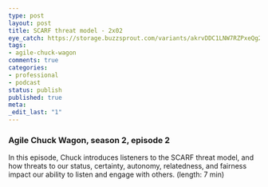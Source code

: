 ```yaml
---
type: post
layout: post
title: SCARF threat model - 2x02
eye_catch: https://storage.buzzsprout.com/variants/akrvDDC1LNW7RZPxeQg28E9F/8d66eb17bb7d02ca4856ab443a78f2148cafbb129f58a3c81282007c6fe24ff2?.jpg
tags:
- agile-chuck-wagon
comments: true
categories:
- professional
- podcast
status: publish
published: true
meta:
_edit_last: "1"
---
```


### Agile Chuck Wagon, season 2, episode 2

In this episode, Chuck introduces listeners to the SCARF threat model, and how threats to our status, certainty, autonomy, relatedness, and fairness impact our ability to listen and engage with others.  (length: 7 min)
